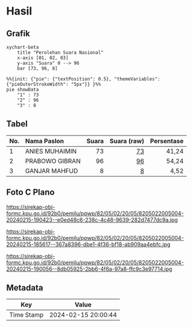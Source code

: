 # Hasil

## Grafik

```mermaid
xychart-beta
    title "Perolehan Suara Nasional"
    x-axis [01, 02, 03]
    y-axis "Suara" 0 --> 96
    bar [73, 96, 8]
```

```mermaid
%%{init: {"pie": {"textPosition": 0.5}, "themeVariables": {"pieOuterStrokeWidth": "5px"}} }%%
pie showData
    "1" : 73
    "2" : 96
    "3" : 8
```

## Tabel

| No. | Nama Paslon    | Suara | Suara (raw) | Persentase |
|:--- |:-------------- | -----:| -----------:| ----------:|
| 1   | ANIES MUHAIMIN | 73    | [73][p-1]   | 41,24      |
| 2   | PRABOWO GIBRAN | 96    | [96][p-2]   | 54,24      |
| 3   | GANJAR MAHFUD  | 8     | [8][p-3]    | 4,52       |


[p-1]: https://github.com/gigit-pemilu/pemilu-2024/blob/main/pilpres/hitung-suara/sub/82-maluku-utara/sub/05-kepulauan-sula/sub/02-sanana/sub/2005-fatcei/sub/004-tps/sub/paslon-1.txt
[p-2]: https://github.com/gigit-pemilu/pemilu-2024/blob/main/pilpres/hitung-suara/sub/82-maluku-utara/sub/05-kepulauan-sula/sub/02-sanana/sub/2005-fatcei/sub/004-tps/sub/paslon-2.txt
[p-3]: https://github.com/gigit-pemilu/pemilu-2024/blob/main/pilpres/hitung-suara/sub/82-maluku-utara/sub/05-kepulauan-sula/sub/02-sanana/sub/2005-fatcei/sub/004-tps/sub/paslon-3.txt

## Foto C Plano

https://sirekap-obj-formc.kpu.go.id/92b0/pemilu/ppwp/82/05/02/20/05/8205022005004-20240215-190423--e0ed48c6-238c-4c48-9639-282d7477dc9a.jpg

https://sirekap-obj-formc.kpu.go.id/92b0/pemilu/ppwp/82/05/02/20/05/8205022005004-20240215-185617--367a8396-dbe1-4f36-bf18-ab909aa4ebfc.jpg

https://sirekap-obj-formc.kpu.go.id/92b0/pemilu/ppwp/82/05/02/20/05/8205022005004-20240215-190056--8db05925-2bb6-4f6a-97a8-ffc9c3e97714.jpg


## Metadata

| Key        | Value               |
| ---------- | ------------------- |
| Time Stamp | 2024-02-15 20:00:44 |



